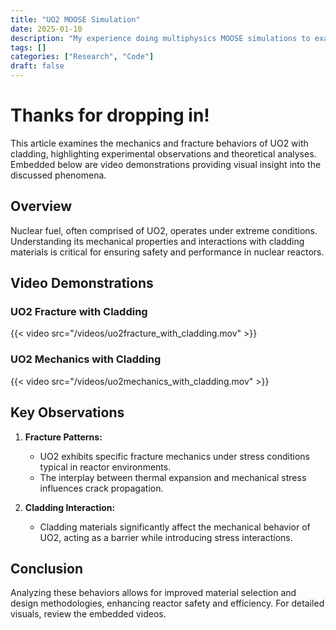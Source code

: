 ```yaml
---
title: "UO2 MOOSE Simulation"
date: 2025-01-10
description: "My experience doing multiphysics MOOSE simulations to examine stress, fracturing, and temperature during operation."
tags: []
categories: ["Research", "Code"]
draft: false
---
```


# Thanks for dropping in!

This article examines the mechanics and fracture behaviors of UO2 with cladding, highlighting experimental observations and theoretical analyses. Embedded below are video demonstrations providing visual insight into the discussed phenomena.

<!--more-->

## Overview

Nuclear fuel, often comprised of UO2, operates under extreme conditions. Understanding its mechanical properties and interactions with cladding materials is critical for ensuring safety and performance in nuclear reactors.

## Video Demonstrations

### UO2 Fracture with Cladding
{{< video src="/videos/uo2fracture_with_cladding.mov" >}}

### UO2 Mechanics with Cladding
{{< video src="/videos/uo2mechanics_with_cladding.mov" >}}

## Key Observations

1. **Fracture Patterns:** 
   - UO2 exhibits specific fracture mechanics under stress conditions typical in reactor environments.
   - The interplay between thermal expansion and mechanical stress influences crack propagation.

2. **Cladding Interaction:** 
   - Cladding materials significantly affect the mechanical behavior of UO2, acting as a barrier while introducing stress interactions.

## Conclusion

Analyzing these behaviors allows for improved material selection and design methodologies, enhancing reactor safety and efficiency. For detailed visuals, review the embedded videos.

